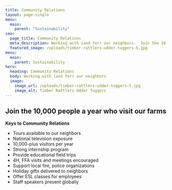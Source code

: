 ```yaml
---
title: Community Relations
layout: page-single
menu:
  main:
    parent: "Sustainability"
seo:
  page_title: Community Relations
  meta_description: Working with (and for) our neighbors.  Join the 10,000 people a year who visit our farms.
  featured_image: /uploads/timber-rattlers-udder-tuggers-5.jpg
menu:
  main:
    parent: Sustainability
hero:
  heading: Community Relations
  body: Working with (and for) our neighbors
  image:
    image_url: /uploads/timber-rattlers-udder-tuggers-5.jpg
    image_alt: Timber Rattlers Udder Tuggers
---
```


## Join the 10,000 people a year who visit our farms

**Keys to Community Relations**

* Tours available to our neighbors
* National television exposure  
* 10,000-plus visitors per year
* Strong internship program
* Provide educational field trips
* 4H, FFA visits and meetings encouraged
* Support local fire, police organizations
* Holiday gifts delivered to neighbors
* Offer ESL classes for employees
* Staff speakers present globally